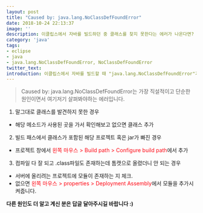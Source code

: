 ```yaml
---
layout: post
title: "Caused by: java.lang.NoClassDefFoundError"
date: 2018-10-24 22:13:37
image: ''
description: 이클립스에서 자바를 빌드하던 중 클래스를 찾지 못한다는 에러가 나온다면?
category: 'java'
tags:
- eclipse
- java
- java.lang.NoClassDefFoundError, NoClassDefFoundError
twitter_text:
introduction: 이클립스에서 자바를 빌드할 때 "java.lang.NoClassDefFoundError"가 나올 경우의 대처법
---
```

> Caused by: java.lang.NoClassDefFoundError는 가장 직설적이고 단순한 원인이면서 여기저기 살펴봐야하는 에러입니다.

1. 말그대로 클래스를 발견하지 못한 경우
  * 해당 메소드가 사용된 곳을 가서 확인해보고 없으면 클래스 추가


2. 빌드 패스에서 클래스가 포함된 해당 프로젝트 혹은 jar가 빠진 경우
  * 프로젝트 창에서 <font color="#ff0a16">왼쪽 마우스 > Build path > Configure build path</font>에서 추가


3. 컴파일 다 잘 되고 .class파일도 존재하는데 톰캣으로 올렸더니 안 되는 경우
  * 서버에 올리려는 프로젝트에 모듈이 존재하는 지 체크.
  * 없으면 <font color="#ff0a16">왼쪽 마우스 > properties > Deployment Assembly</font>에서 모듈을 추가시켜줍니다.



**다른 원인도 더 알고 계신 분은 답글 달아주시길 바랍니다 :)**